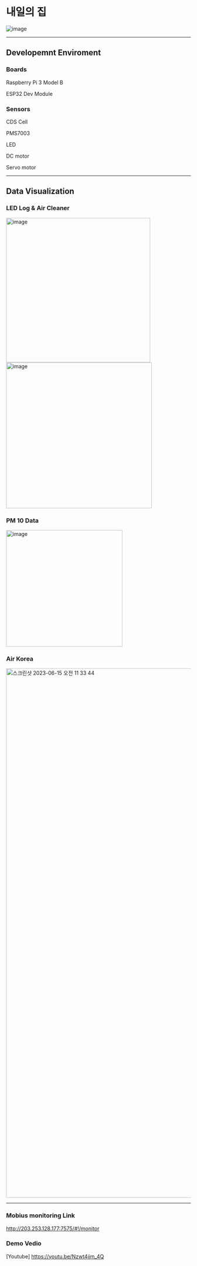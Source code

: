 # 내일의 집
![image](https://github.com/jeonsion/IoT_Platform/assets/57317636/5fc4da89-1c1c-496b-a7c1-414400a3f81d)

---
## Developemnt Enviroment
### Boards
Raspberry Pi 3 Model B

ESP32 Dev Module
### Sensors
CDS Cell

PMS7003

LED

DC motor

Servo motor

---
## Data Visualization

### LED Log & Air Cleaner
<img width="393" alt="image" src="https://github.com/jeonsion/IoT_Platform/assets/57317636/64e8c55f-0f33-45f4-a34b-adebb673de17">
<img width="397" alt="image" src="https://github.com/jeonsion/IoT_Platform/assets/57317636/021cf472-3391-4522-ab57-b532cc5567ca">

### PM 10 Data
<img width="317" alt="image" src="https://github.com/jeonsion/IoT_Platform/assets/57317636/02fc46a4-3422-4138-9a5d-90375254a221">

### Air Korea

<img width="1440" alt="스크린샷 2023-06-15 오전 11 33 44" src="https://github.com/jeonsion/IoT_Platform/assets/57317636/e07f58e5-6a75-427a-b2e9-7f12c398cad4">



---
### Mobius monitoring Link
http://203.253.128.177:7575/#!/monitor

### Demo Vedio
[Youtube]
https://youtu.be/Nzwt4jjm_4Q
